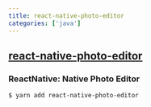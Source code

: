 ```yaml
---
title: react-native-photo-editor
categories: ['java']
---
```

## [react-native-photo-editor](https://github.com/prscX/react-native-photo-editor)

### ReactNative: Native Photo Editor


`$ yarn add react-native-photo-editor`
